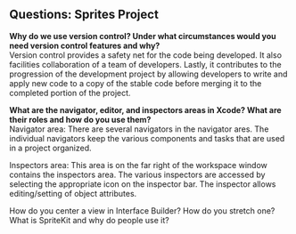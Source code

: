 ## Questions: Sprites Project  

**Why do we use version control? Under what circumstances would you need version control features and why?**  
Version control provides a safety net for the code being developed.  It also facilities collaboration of a team of developers.
Lastly, it contributes to the progression of the development project by allowing developers to write and apply new code to a
copy of the stable code before merging it to the completed portion of the project.

**What are the navigator, editor, and inspectors areas in Xcode? What are their roles and how do you use them?**  
Navigator area: There are several navigators in the navigator ares.  The individual navigators keep the various components and tasks that are used in a project organized.

Inspectors area: This area is on the far right of the workspace window contains the inspectors area.  The various inspectors are accessed by selecting the appropriate icon on the inspector bar.  The inspector allows editing/setting of object attributes.



How do you center a view in Interface Builder? How do you stretch one?
What is SpriteKit and why do people use it?
